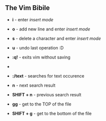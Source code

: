## The Vim Bibile

- **i** - enter *insert mode*
- **o** - add new line and enter *insert mode*
- **s** - delete a character and enter *insert mode*
- **u** - undo last operation :D
-  **:q!** - exits vim without saving
- 
  
  
- **:/text** - searches for text occurence  
- **n** - next search result
- **SHIFT + n** - previous search result
- **gg** - get to the TOP of the file
- **SHIFT + g** - get to the bottom of the file 
  
  
